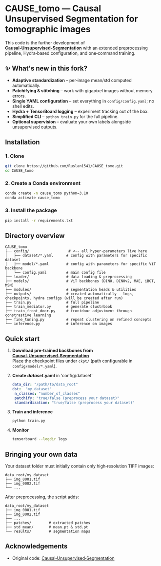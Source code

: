 # CAUSE\_tomo — Causal Unsupervised Segmentation for tomographic images

This code is the further development of [**Causal‑Unsupervised‑Segmentation**](https://github.com/ByungKwanLee/Causal-Unsupervised-Segmentation) with an extended preprocessing pipeline, Hydra‑based configuration, and one‑command training.

## ✨ What's new in this fork?

- **Adaptive standardization** – per‑image mean/std computed automatically.
- **Patchifying & stitching** – work with gigapixel images without memory errors.
- **Single YAML configuration** – set everything in `config/config.yaml`; no shell edits.
- **Hydra + TensorBoard logging** – experiment tracking out of the box.
- **Simplified CLI** – `python train.py` for the full pipeline.
- **Optional supervision** – evaluate your own labels alongside unsupervised outputs.

## Installation

### 1. Clone

```bash
git clone https://github.com/Ruslan1541/CAUSE_tomo.git
cd CAUSE_tomo
```

### 2. Create a Conda environment

```bash
conda create -n cause_tomo python=3.10
conda activate cause_tomo
```

### 3. Install the package

```bash
pip install -r requirements.txt
```
## Directory overview

```
CAUSE_tomo
├── config/                  # <‑‑ all hyper‑parameters live here
│   ├── dataset/*.yaml      # config with parameters for specific dataset
│   ├── model/*.yaml        # config with parameters for specific ViT backbone
│   └── config.yaml         # main config file
├── loader/                 # data loading & preprocessing
├── models/                 # ViT backbones (DINO, DINOv2, MAE, iBOT, MSN)
├── modules/                # segmentation heads & utilities
├── outputs/                # created automatically – logs, checkpoints, hydra configs (will be created after run)
├── train.py                # full pipeline
├── train_mediator.py       # generate clustrbook
├── train_front_door.py     # frontdoor adjustment through constrastive learning
├── fine_tuning.py          # repeat clustering on refined concepts
└── inference.py            # inference on images
```

## Quick start

1. **Download pre‑trained backbones from** [**Causal‑Unsupervised‑Segmentation**](https://github.com/ByungKwanLee/Causal-Unsupervised-Segmentation)\
   Place the checkpoint files under `ckpt/` (path configurable in `config/model/*.yaml`).

2. **Create *dataset*.yaml** in 'config/dataset'

   ```yaml
   data_dir: "/path/to/data_root"
   dst:  "my_dataset"
    n_classes: "number_of_classes"
    patchify: "true/false (preprocess your dataset)"
    standardization: "true/false (preprocess your dataset)"
   ```

3. **Train and inference**

    ```bash
    python train.py
    ```
4. **Monitor**

    ```bash
    tensorboard --logdir logs
    ```

## Bringing your own data

Your dataset folder must initially contain only high‑resolution TIFF images:

```
data_root/my_dataset
├── img_0001.tif
├── img_0002.tif
└── ...
```

After preprocessing, the script adds:

```
data_root/my_dataset
├── img_0001.tif
├── img_0002.tif
├── ...
├── patches/        # extracted patches
├── std_mean/       # mean.pt & std.pt
└── results/        # segmentation maps
```
## Acknowledgements

- Original code: [Causal‑Unsupervised‑Segmentation](https://github.com/ByungKwanLee/Causal-Unsupervised-Segmentation)
